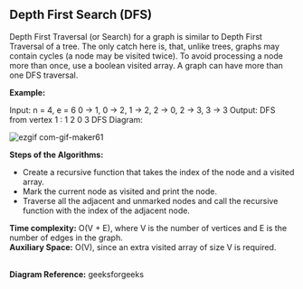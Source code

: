 ## Depth First Search (DFS)

Depth First Traversal (or Search) for a graph is similar to Depth First Traversal of a tree. The only catch here is, that, unlike trees, graphs may contain cycles (a node may be visited twice). To avoid processing a node more than once, use a boolean visited array. A graph can have more than one DFS traversal.

**Example:** 

Input: n = 4, e = 6 
0 -> 1, 0 -> 2, 1 -> 2, 2 -> 0, 2 -> 3, 3 -> 3 
Output: DFS from vertex 1 : 1 2 0 3
DFS Diagram:

![ezgif com-gif-maker61](https://user-images.githubusercontent.com/53170095/194474745-3a1bd15e-4123-4b01-a415-eec21095a822.gif)

**Steps of the Algorithms:**

- Create a recursive function that takes the index of the node and a visited array.
- Mark the current node as visited and print the node.
- Traverse all the adjacent and unmarked nodes and call the recursive function with the index of the adjacent node.

**Time complexity:** O(V + E), where V is the number of vertices and E is the number of edges in the graph.</br>
**Auxiliary Space:** O(V), since an extra visited array of size V is required.</br></br>

**Diagram Reference:** geeksforgeeks
